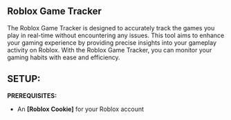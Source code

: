   **Roblox Game Tracker**
-

The Roblox Game Tracker is designed to accurately track the games you play in real-time without encountering any issues. This tool aims to enhance your gaming experience by providing precise insights into your gameplay activity on Roblox. With the Roblox Game Tracker, you can monitor your gaming habits with ease and efficiency.

**SETUP:**
-

**PREREQUISITES:**
- An **[Roblox Cookie]** for your Roblox account
